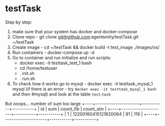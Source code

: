 # testTask
Step by step:
1. make sure that your system has docker and docker-compose
2. Clone repo - git clone git@github.com:agentsmity/testTask.git ~/testTask
3. Create image - cd ~/testTask && docker build -t test_image ./images/os/
4. Run containers - docker-compose up -d
5. Go to container and run initialize and run scripts:
    - docker exec -it testtask_test_1 bash
    - cd /home/testuser
    - . init.sh
    - . run.sh
6. To check how it works go to mysql - docker exec -it testtask_mysql_1 mysql (if there is an error - try `docker exec -it testtask_mysql_1 bash` and then #mysql) and look at the table `test`.`task`


But ooops... number of sum too large
+----+----------------------+-----------+-----------+
| id | sum                  | count_fib | count_sim |
+----+----------------------+-----------+-----------+
|  1 | 12200160415121820064 |        91 |       119 |
+----+----------------------+-----------+-----------+

